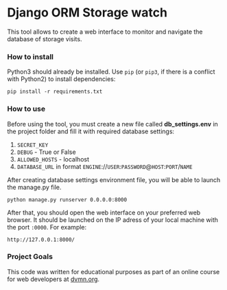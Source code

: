# Django ORM Storage watch

This tool allows to create a web interface to monitor and navigate the database of storage visits. 

### How to install

Python3 should already be installed. 
Use `pip` (or `pip3`, if there is a conflict with Python2) to install dependencies:
```
pip install -r requirements.txt
```

### How to use

Before using the tool, you must create a new file called **db_settings.env** in the project folder and fill it with required database settings:
1. `SECRET_KEY`
2. `DEBUG` - True or False
3. `ALLOWED_HOSTS` - localhost
4. `DATABASE_URL` in format `ENGINE`://`USER`:`PASSWORD`@`HOST`:`PORT`/`NAME`

After creating database settings environment file, you will be able to launch the manage.py file. 
```
python manage.py runserver 0.0.0.0:8000
```
After that, you should open the web interface on your preferred web browser. It should be launched on the IP adress of your local machine with the port `:0000`. For example: 
```
http://127.0.0.1:8000/
```
### Project Goals

This code was written for educational purposes as part of an online course for web developers at [dvmn.org](https://dvmn.org/).